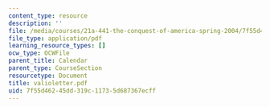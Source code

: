 ```yaml
---
content_type: resource
description: ''
file: /media/courses/21a-441-the-conquest-of-america-spring-2004/7f55d46245dd319c11735d687367ecff_valioletter.pdf
file_type: application/pdf
learning_resource_types: []
ocw_type: OCWFile
parent_title: Calendar
parent_type: CourseSection
resourcetype: Document
title: valioletter.pdf
uid: 7f55d462-45dd-319c-1173-5d687367ecff
---
```

